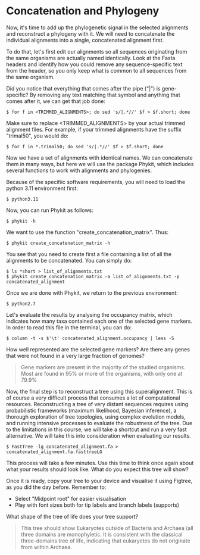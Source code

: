 Concatenation and Phylogeny
==============

Now, it's time to add up the phylogenetic signal in the selected alignments
and reconstruct a phylogeny with it. We will need to concatenate the individual
alignments into a single, concatenated alignment first.

To do that, let's first edit our alignments so all sequences originating from
the same organisms are actually named identically. Look at the Fasta headers
and identify how you could remove any sequence-specific text from the header, 
so you only keep what is common to all sequences from the same organism.

Did you notice that everything that comes after the pipe ("|") is gene-specific?
By removing any text matching that symbol and anything that comes after it, we
can get that job done:
~~~
$ for f in <TRIMMED_ALIGNMENTS>; do sed 's/|.*//' $f > $f.short; done
~~~

Make sure to replace <TRIMMED_ALIGNMENTS> by your actual trimmed alignment files.
For example, if your trimmed alignments have the suffix "trimal50", you would do:
~~~
$ for f in *.trimal50; do sed 's/|.*//' $f > $f.short; done
~~~

Now we have a set of alignments with identical names. We can concatenate them
in many ways, but here we will use the package Phykit, which includes several
functions to work with alignments and phylogenies.

Because of the specifiic software requirements, you will need to load the 
python 3.11 environment first:
~~~
$ python3.11
~~~

Now, you can run Phykit as follows:
~~~
$ phykit -h
~~~

We want to use the function "create_concatenation_matrix". Thus:
~~~
$ phykit create_concatenation_matrix -h
~~~

You see that you need to create first a file containing a list of all the
alignments to be concatenated. You can simply do:
~~~
$ ls *short > list_of_alignments.txt
$ phykit create_concatenation_matrix -a list_of_alignments.txt -p concatenated_alignment
~~~

Once we are done with Phykit, we return to the previous environment:
~~~
$ python2.7
~~~

Let's evaluate the results by analysing the occupancy matrix, which indicates
how many taxa contained each one of the selected gene markers. In order to
read this file in the terminal, you can do:
~~~
$ column -t -s $'\t' concatenated_alignment.occupancy | less -S
~~~

How well represented are the selected gene markers? Are there any genes that
were not found in a very large fraction of genomes?
> Gene markers are present in the majority of the studied organisms. Most are found in 95% or more of the organisms, with only one at 79.9%


Now, the final step is to reconstruct a tree using this superalignment. This 
is of course a very difficult process that consumes a lot of computational
resources. Reconstructing a tree of very distant sequences requires using 
probabilistic frameworks (maximum likelihood, Bayesian inference), a thorough
exploration of tree topologies, using complex evolution models, and running
intensive processes to evaluate the robustness of the tree. Due to the
limitations in this course, we will take a shortcut and run a very fast 
alternative. We will take this into consideration when evaluating our results.
~~~
$ FastTree -lg concatenated_alignment.fa > concatenated_alignment.fa.fasttreeLG
~~~

This process will take a few minutes. Use this time to think once again about
what your results should look like. What do you expect this tree will show?

Once it is ready, copy your tree to your device and visualise it using 
Figtree, as you did the day before. Remember to:
- Select "Midpoint root" for easier visualisation
- Play with font sizes both for tip labels and branch labels (supports)

What shape of the tree of life does your tree support? 
> This tree should show Eukaryotes outside of Bacteria and Archaea (all three domains are monophyletic. It is consistent with the classical three-domains tree of life, indicating that eukaryotes do not originate from within Archaea.
